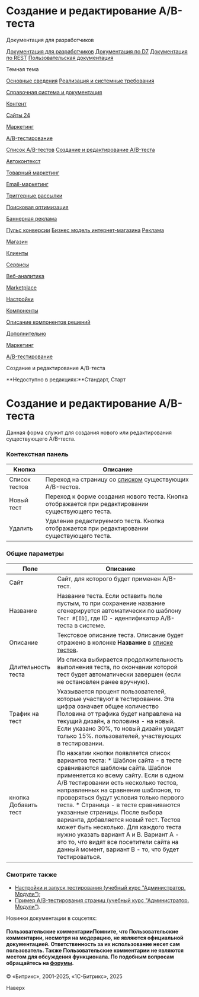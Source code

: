 # Создание и редактирование A/B-теста

Документация для разработчиков

[Документация для разработчиков](https://dev.1c-bitrix.ru/api_help/)
[Документация по D7](https://dev.1c-bitrix.ru/api_d7/)
[Документация по REST](https://dev.1c-bitrix.ru/rest_help/)
[Пользовательская документация](https://dev.1c-bitrix.ru/user_help/)

Темная тема

[Основные сведения](/user_help/index.php)
[Реализация и системные требования](/user_help/reqintro.php)

[Справочная система и документация](/user_help/help/index.php)

[Контент](/user_help/content/index.php)

[Сайты 24](/user_help/sites24/index.php)

[Маркетинг](/user_help/marketing/index.php)

[A/B-тестирование](/user_help/marketing/ab_testing/index.php)

[Список A/B-тестов](/user_help/marketing/ab_testing/abtest_admin.php)
[Создание и редактирование A/B-теста](/user_help/marketing/ab_testing/abtest_edit.php)

[Автоконтекст](/user_help/marketing/context_adv/index.php)

[Товарный маркетинг](/user_help/marketing/discounts/index.php)

[Email-маркетинг](/user_help/marketing/sender/index.php)

[Триггерные рассылки](/user_help/marketing/triggered_emails/index.php)

[Поисковая оптимизация](/user_help/marketing/seo/index.php)

[Баннерная реклама](/user_help/marketing/advertising/index.php)

[Пульс конверсии](/user_help/marketing/conversion_pulse.php)
[Бизнес модель интернет-магазина](/user_help/marketing/web_store_business_model.php)
[Реклама](/user_help/marketing/ads.php)

[Магазин](/user_help/store/index.php)

[Клиенты](/user_help/clients/index.php)

[Сервисы](/user_help/service/index.php)

[Веб-аналитика](/user_help/statistic/index.php)

[Marketplace](/user_help/marketplace/index.php)

[Настройки](/user_help/settings/index.php)

[Компоненты](/user_help/components/index.php)

[Описание компонентов решений](/user_help/description_decisions/index.php)

[Дополнительно](/user_help/additional/index.php)

[Маркетинг](/user_help/marketing/index.php)

[A/B-тестирование](/user_help/marketing/ab_testing/index.php)

Создание и редактирование A/B-теста

**Недоступно в редакциях:**Стандарт, Старт

# Создание и редактирование A/B-теста

Данная форма служит для создания нового или редактирования существующего A/B-теста.

### Контекстная панель

| Кнопка | Описание |
| --- | --- |
| Список тестов | Переход на страницу со [списком](/user_help/marketing/ab_testing/abtest_admin.php) существующих A/B-тестов. |
| Новый тест | Переход к форме создания нового теста. Кнопка отображается при редактировании существующего теста. |
| Удалить | Удаление редактируемого теста. Кнопка отображается при редактировании существующего теста. |

### Общие параметры

| Поле | Описание | |
| --- | --- | --- |
| Сайт | Сайт, для которого будет применен A/B-тест. | |
| Название | Название теста. Если оставить поле пустым, то при сохранение название сгенерируется автоматически по шаблону `Тест #[ID]`, где ID - идентификатор A/B-теста в системе. | |
| Описание | Текстовое описание теста. Описание будет отражено в колонке **Название** в [списке тестов](/user_help/marketing/ab_testing/abtest_admin.php). | |
| Длительность теста | Из списка выбирается продолжительность выполнения теста, по окончании которой тест будет автоматически завершен (если не остановлен ранее вручную). | |
| Трафик на тест | Указывается процент пользователей, которые участвуют в тестировании. Эта цифра означает общее количество    Половина от трафика будет направлена на текущий дизайн, а половина - на новый. Если указано 30%, то новый дизайн увидят только 15%. пользователей, участвующих в тестировании. | |
| кнопка Добавить тест | По нажатии кнопки появляется список вариантов теста:  * Шаблон сайта - в тесте сравниваются шаблоны сайта. Шаблон применяется ко всему сайту. Если в одном А/В тестировании есть несколько тестов, направленных на сравнение шаблонов, то проверяться будут условия только первого теста. * Страница - в тесте сравниваются указанные страницы.   После выбора варианта, добавляется новый тест. Тестов может быть несколько. Для каждого теста нужно указать вариант А и B. Вариант А - это то, что видят все посетители сайта на данный момент, вариант В - то, что будет тестироваться. | |

### Смотрите также

* [Настройки и запуск тестирования (учебный курс "Администратор. Модули")](https://dev.1c-bitrix.ru/learning/course/index.php?COURSE_ID=41&LESSON_ID=7201);
* [Пример A/B-тестирования страниц (учебный курс "Администратор. Модули")](https://dev.1c-bitrix.ru/learning/course/index.php?COURSE_ID=41&LESSON_ID=21638).

Новинки документации в соцсетях:

#### Пользовательские комментарииПомните, что Пользовательские комментарии, несмотря на модерацию, не являются официальной документацией. Ответственность за их использование несет сам пользователь. Также Пользовательские комментарии не являются местом для обсуждения функционала. По подобным вопросам обращайтесь на [форумы](http://dev.1c-bitrix.ru/community/forums/group1/).

© «Битрикс», 2001-2025, «1С-Битрикс», 2025

Наверх